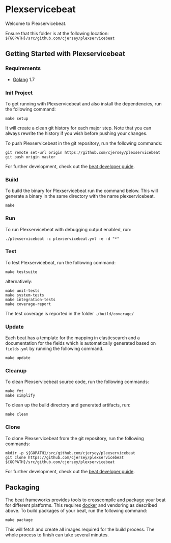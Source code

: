 # Plexservicebeat

Welcome to Plexservicebeat.

Ensure that this folder is at the following location:
`${GOPATH}/src/github.com/cjersey/plexservicebeat`

## Getting Started with Plexservicebeat

### Requirements

* [Golang](https://golang.org/dl/) 1.7

### Init Project
To get running with Plexservicebeat and also install the
dependencies, run the following command:

```
make setup
```

It will create a clean git history for each major step. Note that you can always rewrite the history if you wish before pushing your changes.

To push Plexservicebeat in the git repository, run the following commands:

```
git remote set-url origin https://github.com/cjersey/plexservicebeat
git push origin master
```

For further development, check out the [beat developer guide](https://www.elastic.co/guide/en/beats/libbeat/current/new-beat.html).

### Build

To build the binary for Plexservicebeat run the command below. This will generate a binary
in the same directory with the name plexservicebeat.

```
make
```


### Run

To run Plexservicebeat with debugging output enabled, run:

```
./plexservicebeat -c plexservicebeat.yml -e -d "*"
```


### Test

To test Plexservicebeat, run the following command:

```
make testsuite
```

alternatively:
```
make unit-tests
make system-tests
make integration-tests
make coverage-report
```

The test coverage is reported in the folder `./build/coverage/`

### Update

Each beat has a template for the mapping in elasticsearch and a documentation for the fields
which is automatically generated based on `fields.yml` by running the following command.

```
make update
```


### Cleanup

To clean  Plexservicebeat source code, run the following commands:

```
make fmt
make simplify
```

To clean up the build directory and generated artifacts, run:

```
make clean
```


### Clone

To clone Plexservicebeat from the git repository, run the following commands:

```
mkdir -p ${GOPATH}/src/github.com/cjersey/plexservicebeat
git clone https://github.com/cjersey/plexservicebeat ${GOPATH}/src/github.com/cjersey/plexservicebeat
```


For further development, check out the [beat developer guide](https://www.elastic.co/guide/en/beats/libbeat/current/new-beat.html).


## Packaging

The beat frameworks provides tools to crosscompile and package your beat for different platforms. This requires [docker](https://www.docker.com/) and vendoring as described above. To build packages of your beat, run the following command:

```
make package
```

This will fetch and create all images required for the build process. The whole process to finish can take several minutes.
